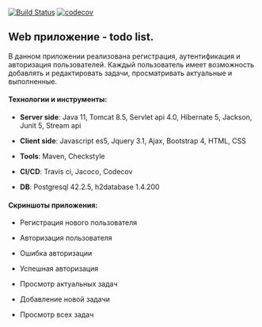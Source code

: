 [![Build Status](https://travis-ci.org/AlexandrMoralev/amoralev.svg?branch=master)](https://travis-ci.org/AlexandrMoralev/amoralev/todo_list)
[![codecov](https://codecov.io/gh/AlexandrMoralev/amoralev/branch/master/graph/badge.svg)](https://codecov.io/gh/AlexandrMoralev/amoralev/todo_list)


## Web приложение - todo list.
В данном приложении реализована регистрация, аутентификация и авторизация пользователей. 
Каждый пользователь имеет возможность добавлять и редактировать задачи, просматривать актуальные и выполненные.

#### Технологии и инструменты:

* **Server side**: Java 11, Tomcat 8.5, Servlet api 4.0, Hibernate 5, Jackson, Junit 5, Stream api   
* **Client side**: Javascript es5, Jquery 3.1, Ajax, Bootstrap 4, HTML, CSS

* **Tools**: Maven, Checkstyle
* **CI/CD**:  Travis ci, Jacoco, Codecov
* **DB**: Postgresql 42.2.5, h2database 1.4.200

#### Скриншоты приложения:
* Регистрация нового пользователя
![]()

* Авторизация пользователя
![]()

* Ошибка авторизации 
![]()

* Успешная авторизация 
![]()

* Просмотр актуальных задач
![]()

* Добавление новой задачи
![]()

* Просмотр всех задач
![]()
